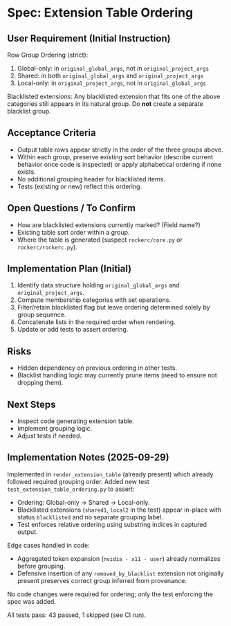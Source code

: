 # Spec: Extension Table Ordering

## User Requirement (Initial Instruction)
Row Group Ordering (strict):

1. Global-only: in `original_global_args`, not in `original_project_args`
2. Shared: in both `original_global_args` and `original_project_args`
3. Local-only: in `original_project_args`, not in `original_global_args`

Blacklisted extensions: Any blacklisted extension that fits one of the above categories still appears in its natural group. Do **not** create a separate blacklist group.

## Acceptance Criteria
- Output table rows appear strictly in the order of the three groups above.
- Within each group, preserve existing sort behavior (describe current behavior once code is inspected) or apply alphabetical ordering if none exists.
- No additional grouping header for blacklisted items.
- Tests (existing or new) reflect this ordering.

## Open Questions / To Confirm
- How are blacklisted extensions currently marked? (Field name?)
- Existing table sort order within a group.
- Where the table is generated (suspect `rockerc/core.py` or `rockerc/rockerc.py`).

## Implementation Plan (Initial)
1. Identify data structure holding `original_global_args` and `original_project_args`.
2. Compute membership categories with set operations.
3. Filter/retain blacklisted flag but leave ordering determined solely by group sequence.
4. Concatenate lists in the required order when rendering.
5. Update or add tests to assert ordering.

## Risks
- Hidden dependency on previous ordering in other tests.
- Blacklist handling logic may currently prune items (need to ensure not dropping them).

## Next Steps
- Inspect code generating extension table.
- Implement grouping logic.
- Adjust tests if needed.

## Implementation Notes (2025-09-29)
Implemented in `render_extension_table` (already present) which already followed required grouping order. Added new test `test_extension_table_ordering.py` to assert:

- Ordering: Global-only -> Shared -> Local-only.
- Blacklisted extensions (`shared1`, `local2` in the test) appear in-place with status `blacklisted` and no separate grouping label.
- Test enforces relative ordering using substring indices in captured output.

Edge cases handled in code:
- Aggregated token expansion (`nvidia - x11 - user`) already normalizes before grouping.
- Defensive insertion of any `removed_by_blacklist` extension not originally present preserves correct group inferred from provenance.

No code changes were required for ordering; only the test enforcing the spec was added.

All tests pass: 43 passed, 1 skipped (see CI run).
